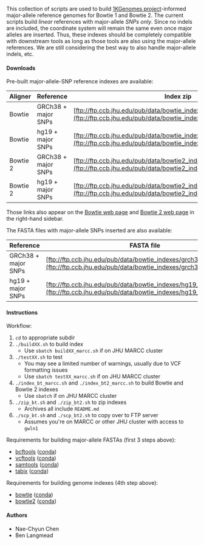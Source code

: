 This collection of scripts are used to build [1KGenomes project](http://www.internationalgenome.org)-informed major-allele reference genomes for Bowtie 1 and Bowtie 2.  The current scripts build *linear* references with major-allele *SNPs only*.  Since no indels are included, the coordinate system will remain the same even once major alleles are inserted.  Thus, these indexes should be completely compatible with downstream tools as long as those tools are also using the major-allele references.  We are still considering the best way to also handle major-allele indels, etc.

#### Downloads

Pre-built major-allele-SNP reference indexes are available:

| Aligner  | Reference           | Index zip                                                            |
|----------|---------------------|----------------------------------------------------------------------|
| Bowtie   | GRCh38 + major SNPs | [ftp://ftp.ccb.jhu.edu/pub/data/bowtie_indexes/grch38_1kgmaj_bt.zip](ftp://ftp.ccb.jhu.edu/pub/data/bowtie_indexes/grch38_1kgmaj_bt.zip) |
| Bowtie   | hg19 + major SNPs   | [ftp://ftp.ccb.jhu.edu/pub/data/bowtie_indexes/hg19_1kgmaj_bt.zip](ftp://ftp.ccb.jhu.edu/pub/data/bowtie_indexes/hg19_1kgmaj_bt.zip)     |
| Bowtie 2 | GRCh38 + major SNPs | [ftp://ftp.ccb.jhu.edu/pub/data/bowtie2_indexes/hg19_1kgmaj_bt2.zip](ftp://ftp.ccb.jhu.edu/pub/data/bowtie2_indexes/hg19_1kgmaj_bt2.zip)   |
| Bowtie 2 | hg19 + major SNPs   | [ftp://ftp.ccb.jhu.edu/pub/data/bowtie2_indexes/grch38_1kgmaj_bt2.zip](ftp://ftp.ccb.jhu.edu/pub/data/bowtie2_indexes/grch38_1kgmaj_bt2.zip) |

Those links also appear on the [Bowtie web page](http://bowtie-bio.sourceforge.net) and [Bowtie 2 web page](http://bowtie-bio.sourceforge.net/bowtie2) in the right-hand sidebar.

The FASTA files with major-allele SNPs inserted are also available:

| Reference           | FASTA file                                                        |
|---------------------|-------------------------------------------------------------------|
| GRCh38 + major SNPs | [ftp://ftp.ccb.jhu.edu/pub/data/bowtie_indexes/grch38_1kgmaj.fa.gz](ftp://ftp.ccb.jhu.edu/pub/data/bowtie_indexes/grch38_1kgmaj.fa.gz) |
| hg19 + major SNPs   | [ftp://ftp.ccb.jhu.edu/pub/data/bowtie_indexes/hg19_1kgmaj.fa.gz](ftp://ftp.ccb.jhu.edu/pub/data/bowtie_indexes/hg19_1kgmaj.fa.gz)   |

#### Instructions

Workflow:

1. `cd` to appropriate subdir
2. `./buildXX.sh` to build index
    * Use `sbatch buildXX_marcc.sh` if on JHU MARCC cluster
3. `./testXX.sh` to test
    * You may see a limited number of warnings, usually due to VCF formatting issues
    * Use `sbatch testXX_marcc.sh` if on JHU MARCC cluster
4. `./index_bt_marcc.sh` and `./index_bt2_marcc.sh` to build Bowtie and Bowtie 2 indexes
    * Use `sbatch` if on JHU MARCC cluster
5. `./zip_bt.sh` and `./zip_bt2.sh` to zip indexes
    * Archives all include `README.md`
6. `./scp_bt.sh` and `./scp_bt2.sh` to copy over to FTP server
    * Assumes you're on MARCC or other JHU cluster with access to `gwln1`

Requirements for building major-allele FASTAs (first 3 steps above):

* [bcftools](https://samtools.github.io/bcftools/) ([conda](https://anaconda.org/bioconda/bcftools))
* [vcftools](https://vcftools.github.io/perl_module.html) ([conda](https://anaconda.org/bioconda/vcftools))
* [samtools](https://samtools.github.io) ([conda](https://anaconda.org/bioconda/samtools))
* [tabix](http://www.htslib.org/doc/tabix.html) ([conda](https://anaconda.org/bioconda/tabix))

Requirements for building genome indexes (4th step above):

* [bowtie](http://bowtie-bio.sourceforge.net) ([conda](https://anaconda.org/bioconda/bowtie))
* [bowtie2](http://bowtie-bio.sourceforge.net/bowtie2) ([conda](https://anaconda.org/bioconda/bowtie2))

#### Authors

* Nae-Chyun Chen
* Ben Langmead

